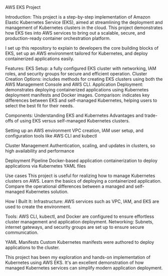 AWS EKS Project

Introduction:
This project is a step-by-step implementation of Amazon Elastic Kubernetes Service (EKS), aimed at streamlining the deployment and management of Kubernetes clusters in the cloud. This project demonstrates how EKS ties into AWS services to bring out a scalable, secure, and production-ready container orchestration platform.

I set up this repository to explain to developers the core building blocks of EKS, set up an AWS environment tailored for Kubernetes, and deploy containerized applications easily.

Features:
EKS Setup: a fully configured EKS cluster with networking, IAM roles, and security groups for secure and efficient operation.
Cluster Creation Options: includes methods for creating EKS clusters using both the AWS Management Console and AWS CLI.
Application Deployment: demonstrates deploying containerized applications using Kubernetes deployment manifests and Docker images.
Comparison: indicates key differences between EKS and self-managed Kubernetes, helping users to select the best fit for their needs.

Components:
Understanding EKS and Kubernetes
Advantages and trade-offs of using EKS versus self-managed Kubernetes clusters.

Setting up an AWS environment
VPC creation, IAM user setup, and configuration tools like AWS CLI and kubectl

Cluster Management
Authentication, scaling, and updates in clusters, so high availability and performance

Deployment Pipeline
Docker-based application containerization to deploy applications via Kubernetes YAML files

Use cases
This project is useful for realizing how to manage Kubernetes clusters on AWS.
Learn the basics of deploying a containerized application.
Compare the operational differences between a managed and self-managed Kubernetes solution.

How I Built It:
Infrastructure: AWS services such as VPC, IAM, and EKS are used to create the environment.

Tools: AWS CLI, kubectl, and Docker are configured to ensure effortless cluster management and application deployment.
Networking: Subnets, internet gateways, and security groups are set up to ensure secure communication.

YAML Manifests
Custom Kubernetes manifests were authored to deploy applications to the cluster.

This project has been my exploration and hands-on implementation of Kubernetes using AWS EKS. It's an excellent demonstration of how managed Kubernetes services can simplify modern application deployment.
